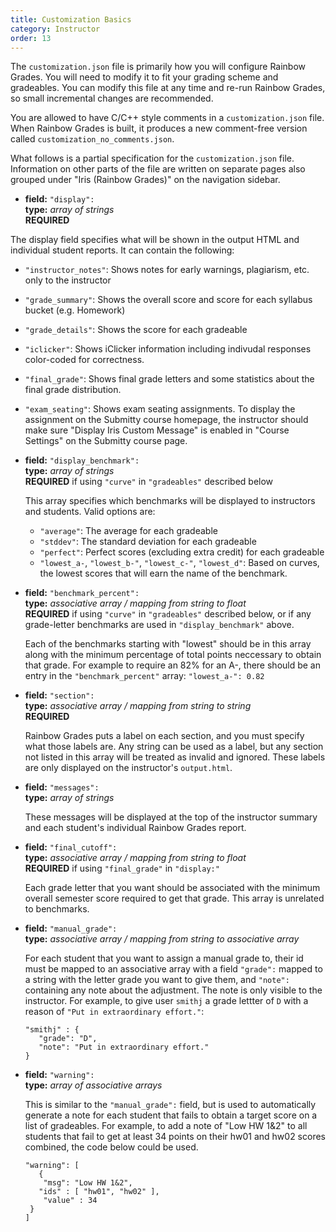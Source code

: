 ```yaml
---
title: Customization Basics
category: Instructor
order: 13
---
```



The `customization.json` file is primarily how you will configure Rainbow Grades.
You will need to modify it to fit your grading scheme and gradeables. You can modify this file at
any time and re-run Rainbow Grades, so small incremental changes are recommended.

You are allowed to have C/C++ style comments in a `customization.json` file. When
Rainbow Grades is built, it produces a new comment-free version called `customization_no_comments.json`.

What follows is a partial specification for the `customization.json` file. Information on other parts
of the file are written on separate pages also grouped under "Iris (Rainbow Grades)" on the navigation sidebar.

* **field:** ``"display":``  
  **type:** _array of strings_  
  **REQUIRED**

The display field specifies what will be shown in the output HTML and individual student reports.
It can contain the following:

* ``"instructor_notes"``: Shows notes for early warnings, plagiarism, etc. only to the instructor
* ``"grade_summary"``: Shows the overall score and score for each syllabus bucket (e.g. Homework)
* ``"grade_details"``: Shows the score for each gradeable
* ``"iclicker"``: Shows iClicker information including indivudal responses color-coded for correctness.
* ``"final_grade"``: Shows final grade letters and some statistics about the final grade distribution.
* ``"exam_seating"``: Shows exam seating assignments. To display the assignment on the Submitty course homepage,
  the instructor should make sure "Display Iris Custom Message" is enabled in "Course Settings" on the Submitty
  course page.

* **field:** ``"display_benchmark":``  
  **type:** _array of strings_  
  **REQUIRED** if using ``"curve"`` in ``"gradeables"`` described below

   This array specifies which benchmarks will be displayed to instructors and students. Valid options are:
   * ``"average"``: The average for each gradeable
   * ``"stddev"``: The standard deviation for each gradeable
   * ``"perfect"``: Perfect scores (excluding extra credit) for each gradeable
   * ``"lowest_a-``, ``"lowest_b-"``, ``"lowest_c-"``, ``"lowest_d"``: Based on curves, the lowest scores that will earn
   the name of the benchmark. 

* **field:** ``"benchmark_percent":``  
  **type:** _associative array / mapping from string to float_  
  **REQUIRED** if using ``"curve"`` in ``"gradeables"`` described below, or if any grade-letter benchmarks are used in ``"display_benchmark"`` above.

   Each of the benchmarks starting with "lowest" should be in this array along with the minimum percentage of total points
   neccessary to obtain that grade. For example to require an 82% for an A-, there should be an entry in the ``"benchmark_percent"`` array:
   ``"lowest_a-": 0.82``

* **field:** ``"section":``  
  **type:** _associative array / mapping from string to string_  
  **REQUIRED**

   Rainbow Grades puts a label on each section, and you must specify what those
   labels are. Any string can be used as a label, but any section not listed in
   this array will be treated as invalid and ignored. These labels are only displayed
   on the instructor's `output.html`.

* **field:** ``"messages":``  
  **type:** _array of strings_  

   These messages will be displayed at the top of the instructor summary and each
   student's individual Rainbow Grades report.

* **field:** ``"final_cutoff":``  
  **type:** _associative array / mapping from string to float_  
  **REQUIRED** if using ``"final_grade"`` in ``"display:"``

   Each grade letter that you want should be associated with the minimum overall semester score required to get that grade.
   This array is unrelated to benchmarks.

* **field:** ``"manual_grade":``  
  **type:** _associative array / mapping from string to associative array_  

   For each student that you want to assign a manual grade to, their id must
   be mapped to an associative array with a field ``"grade":`` mapped to a string
   with the letter grade you want to give them, and ``"note":`` containing any note
   about the adjustment. The note is only visible to the instructor. For example, 
   to give user ``smithj`` a grade lettter of ``D`` with a reason of 
   ``"Put in extraordinary effort."``:

   ```
   "smithj" : {
      "grade": "D",
      "note": "Put in extraordinary effort."
   }
   ```

* **field:** ``"warning":``  
  **type:** _array of associative arrays_  

   This is similar to the ``"manual_grade":`` field, but is used to automatically
   generate a note for each student that fails to obtain a target score on a list
   of gradeables. For example, to add a note of "Low HW 1&2" to all students that
   fail to get at least 34 points on their hw01 and hw02 scores combined, the code
   below could be used. 

   ```
   "warning": [
 	  {
       "msg": "Low HW 1&2",
 	  "ids" : [ "hw01", "hw02" ],
       "value" : 34
    }
   ]
   ```

